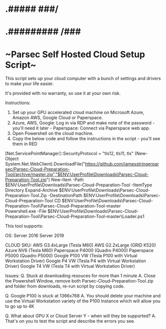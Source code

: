 #                                 #############                                 
#                                 #############                                 
#                                                                               
#                           .#####   ###/  #########                            
#                                                                               
#                          ###########################                          
#                          ###########################                          
#                                                                               
#                           .#########  /###   #####                            
#                                                                               
#                                 #############                                 
#                                 #############                                 
#                                       
#                    ~Parsec Self Hosted Cloud Setup Script~

This script sets up your cloud computer with a bunch of settings and drivers
to make your life easier.  
                    
It's provided with no warranty, so use it at your own risk.

Instructions:                    
1. Set up your GPU accelerated cloud machine on Microsoft Azure, Amazon AWS, Google Cloud or Paperspace. 
2. Azure, AWS, Google: Log in via RDP and make note of the password - you'll need it later - Paperspace: Connect via Paperspace web app.
3. Open Powershell on the cloud machine.
4. Copy the below code and follow the instructions in the script - you'll see them in RED

[Net.ServicePointManager]::SecurityProtocol = "tls12, tls11, tls"
(New-Object System.Net.WebClient).DownloadFile("https://github.com/jamesstringerparsec/Parsec-Cloud-Preparation-Tool/archive/master.zip","$ENV:UserProfile\Downloads\Parsec-Cloud-Preparation-Tool.zip") 
New-Item -Path $ENV:UserProfile\Downloads\Parsec-Cloud-Preparation-Tool -ItemType Directory
Expand-Archive $ENV:UserProfile\Downloads\Parsec-Cloud-Preparation-Tool.Zip -DestinationPath $ENV:UserProfile\Downloads\Parsec-Cloud-Preparation-Tool
CD $ENV:UserProfile\Downloads\Parsec-Cloud-Preparation-Tool\Parsec-Cloud-Preparation-Tool-master\
Powershell.exe -File $ENV:UserProfile\Downloads\Parsec-Cloud-Preparation-Tool\Parsec-Cloud-Preparation-Tool-master\Loader.ps1






This tool supports:

OS:
Server 2016
Server 2019
                    
CLOUD SKU:
AWS G3.4xLarge    (Tesla M60)
AWS G2.2xLarge    (GRID K520)
Azure NV6         (Tesla M60)
Paperspace P4000  (Quadro P4000)
Paperspace P5000  (Quadro P5000)
Google P100 VW    (Tesla P100 with Virtual Workstation Driver)
Google P4 VW      (Tesla P4 with Virtual Workstation Driver)
Google T4 VW      (Tesla T4 with Virtual Workstation Driver)

Issues:
Q. Stuck at downloading resouces for more than 1 minute
A. Close the Powershell Window, remove both Parsec-Cloud-Preparation-Tool.zip and folder from downloads, re-run script by copying code.

Q. Google P100 is stuck at 1366x768
A. You should delete your machine and use the Virtual Workstation variety of the P100 Instance 
   which will allow you to go up to 4K

Q. What about GPU X or Cloud Server Y - when will they be supported?
A. That's on you to test the script and describe the errors you see.



